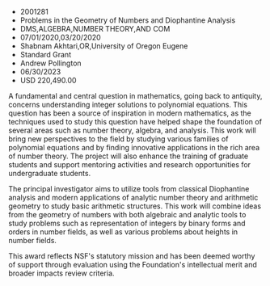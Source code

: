 
* 2001281
* Problems in the Geometry of Numbers and Diophantine Analysis
* DMS,ALGEBRA,NUMBER THEORY,AND COM
* 07/01/2020,03/20/2020
* Shabnam Akhtari,OR,University of Oregon Eugene
* Standard Grant
* Andrew Pollington
* 06/30/2023
* USD 220,490.00

A fundamental and central question in mathematics, going back to antiquity,
concerns understanding integer solutions to polynomial equations. This question
has been a source of inspiration in modern mathematics, as the techniques used
to study this question have helped shape the foundation of several areas such as
number theory, algebra, and analysis. This work will bring new perspectives to
the field by studying various families of polynomial equations and by finding
innovative applications in the rich area of number theory. The project will also
enhance the training of graduate students and support mentoring activities and
research opportunities for undergraduate students.

The principal investigator aims to utilize tools from classical Diophantine
analysis and modern applications of analytic number theory and arithmetic
geometry to study basic arithmetic structures. This work will combine ideas from
the geometry of numbers with both algebraic and analytic tools to study problems
such as representation of integers by binary forms and orders in number fields,
as well as various problems about heights in number fields.

This award reflects NSF's statutory mission and has been deemed worthy of
support through evaluation using the Foundation's intellectual merit and broader
impacts review criteria.
